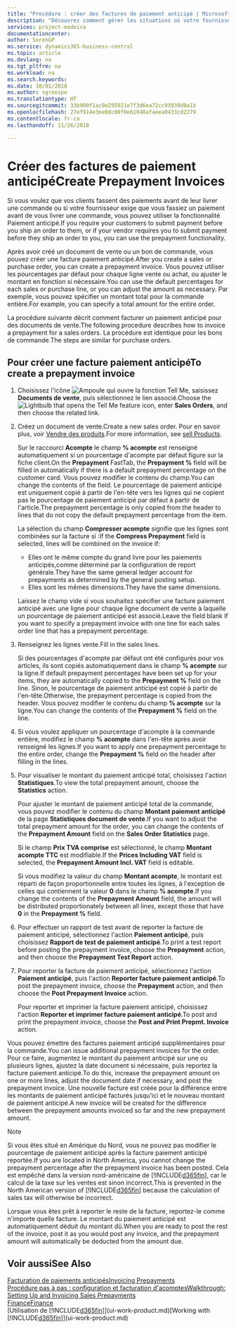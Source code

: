 ```yaml
---
title: "Procédure : créer des factures de paiement anticipé | Microsoft Docs"
description: "Découvrez comment gérer les situations où votre fournisseur ou vous-même exigez un paiement anticipé."
services: project-madeira
documentationcenter: 
author: SorenGP
ms.service: dynamics365-business-central
ms.topic: article
ms.devlang: na
ms.tgt_pltfrm: na
ms.workload: na
ms.search.keywords: 
ms.date: 10/01/2018
ms.author: sgroespe
ms.translationtype: HT
ms.sourcegitcommit: 33b900f1ac9e295921e7f3d6ea72cc93939d8a1b
ms.openlocfilehash: 27ef914e3ee8dc00f0e61848afaeea0433cd2279
ms.contentlocale: fr-ca
ms.lasthandoff: 11/26/2018

---
```

# <a name="create-prepayment-invoices"></a><span data-ttu-id="ca128-103">Créer des factures de paiement anticipé</span><span class="sxs-lookup"><span data-stu-id="ca128-103">Create Prepayment Invoices</span></span>
<span data-ttu-id="ca128-104">Si vous voulez que vos clients fassent des paiements avant de leur livrer une commande ou si votre fournisseur exige que vous fassiez un paiement avant de vous livrer une commande, vous pouvez utiliser la fonctionnalité Paiement anticipé.</span><span class="sxs-lookup"><span data-stu-id="ca128-104">If you require your customers to submit payment before you ship an order to them, or if your vendor requires you to submit payment before they ship an order to you, you can use the prepayment functionality.</span></span>  

<span data-ttu-id="ca128-105">Après avoir créé un document de vente ou un bon de commande, vous pouvez créer une facture paiement anticipé.</span><span class="sxs-lookup"><span data-stu-id="ca128-105">After you create a sales or purchase order, you can create a prepayment invoice.</span></span> <span data-ttu-id="ca128-106">Vous pouvez utiliser les pourcentages par défaut pour chaque ligne vente ou achat, ou ajuster le montant en fonction si nécessaire.</span><span class="sxs-lookup"><span data-stu-id="ca128-106">You can use the default percentages for each sales or purchase line, or you can adjust the amount as necessary.</span></span> <span data-ttu-id="ca128-107">Par exemple, vous pouvez spécifier un montant total pour la commande entière.</span><span class="sxs-lookup"><span data-stu-id="ca128-107">For example, you can specify a total amount for the entire order.</span></span>  

<span data-ttu-id="ca128-108">La procédure suivante décrit comment facturer un paiement anticipé pour des documents de vente.</span><span class="sxs-lookup"><span data-stu-id="ca128-108">The following procedure describes how to invoice a prepayment for a sales orders.</span></span> <span data-ttu-id="ca128-109">La procédure est identique pour les bons de commande.</span><span class="sxs-lookup"><span data-stu-id="ca128-109">The steps are similar for purchase orders.</span></span>  

## <a name="to-create-a-prepayment-invoice"></a><span data-ttu-id="ca128-110">Pour créer une facture paiement anticipé</span><span class="sxs-lookup"><span data-stu-id="ca128-110">To create a prepayment invoice</span></span>  
1. <span data-ttu-id="ca128-111">Choisissez l'icône ![Ampoule qui ouvre la fonction Tell Me](media/ui-search/search_small.png "Dites-moi ce que vous voulez faire"), saisissez **Documents de vente**, puis sélectionnez le lien associé.</span><span class="sxs-lookup"><span data-stu-id="ca128-111">Choose the ![Lightbulb that opens the Tell Me feature](media/ui-search/search_small.png "Tell me what you want to do") icon, enter **Sales Orders**, and then choose the related link.</span></span>  
2. <span data-ttu-id="ca128-112">Créez un document de vente.</span><span class="sxs-lookup"><span data-stu-id="ca128-112">Create a new sales order.</span></span> <span data-ttu-id="ca128-113">Pour en savoir plus, voir [Vendre des produits](sales-how-sell-products.md).</span><span class="sxs-lookup"><span data-stu-id="ca128-113">For more information, see [sell Products](sales-how-sell-products.md).</span></span>  

    <span data-ttu-id="ca128-114">Sur le raccourci **Acompte** le champ **% acompte** est renseigné automatiquement si un pourcentage d'acompte par défaut figure sur la fiche client.</span><span class="sxs-lookup"><span data-stu-id="ca128-114">On the **Prepayment** FastTab, the **Prepayment %** field will be filled in automatically if there is a default prepayment percentage on the customer card.</span></span> <span data-ttu-id="ca128-115">Vous pouvez modifier le contenu du champ.</span><span class="sxs-lookup"><span data-stu-id="ca128-115">You can change the contents of the field.</span></span> <span data-ttu-id="ca128-116">Le pourcentage de paiement anticipé est uniquement copié à partir de l'en-tête vers les lignes qui ne copient pas le pourcentage de paiement anticipé par défaut à partir de l'article.</span><span class="sxs-lookup"><span data-stu-id="ca128-116">The prepayment percentage is only copied from the header to lines that do not copy the default prepayment percentage from the item.</span></span>  

    <span data-ttu-id="ca128-117">La sélection du champ **Compresser acompte** signifie que les lignes sont combinées sur la facture si :</span><span class="sxs-lookup"><span data-stu-id="ca128-117">If the **Compress Prepayment** field is selected, lines will be combined on the invoice if:</span></span>  
    - <span data-ttu-id="ca128-118">Elles ont le même compte du grand livre pour les paiements anticipés,comme déterminé par la configuration de report générale.</span><span class="sxs-lookup"><span data-stu-id="ca128-118">They have the same general ledger account for prepayments as determined by the general posting setup.</span></span>  
    - <span data-ttu-id="ca128-119">Elles sont les mêmes dimensions.</span><span class="sxs-lookup"><span data-stu-id="ca128-119">They have the same dimensions.</span></span>  

    <span data-ttu-id="ca128-120">Laissez le champ vide si vous souhaitez spécifier une facture paiement anticipé avec une ligne pour chaque ligne document de vente à laquelle un pourcentage de paiement anticipé est associé.</span><span class="sxs-lookup"><span data-stu-id="ca128-120">Leave the field blank if you want to specify a prepayment invoice with one line for each sales order line that has a prepayment percentage.</span></span>  

3. <span data-ttu-id="ca128-121">Renseignez les lignes vente.</span><span class="sxs-lookup"><span data-stu-id="ca128-121">Fill in the sales lines.</span></span>  

    <span data-ttu-id="ca128-122">Si des pourcentages d'acompte par défaut ont été configurés pour vos articles, ils sont copiés automatiquement dans le champ **% acompte** sur la ligne.</span><span class="sxs-lookup"><span data-stu-id="ca128-122">If default prepayment percentages have been set up for your items, they are automatically copied to the **Prepayment %** field on the line.</span></span> <span data-ttu-id="ca128-123">Sinon, le pourcentage de paiement anticipé est copié à partir de l'en-tête.</span><span class="sxs-lookup"><span data-stu-id="ca128-123">Otherwise, the prepayment percentage is copied from the header.</span></span> <span data-ttu-id="ca128-124">Vous pouvez modifier le contenu du champ **% acompte** sur la ligne.</span><span class="sxs-lookup"><span data-stu-id="ca128-124">You can change the contents of the **Prepayment %** field on the line.</span></span>  
4. <span data-ttu-id="ca128-125">Si vous voulez appliquer un pourcentage d'acompte à la commande entière, modifiez le champ **% acompte** dans l'en\-tête après avoir renseigné les lignes.</span><span class="sxs-lookup"><span data-stu-id="ca128-125">If you want to apply one prepayment percentage to the entire order, change the **Prepayment %** field on the header after filling in the lines.</span></span>  
5. <span data-ttu-id="ca128-126">Pour visualiser le montant du paiement anticipé total, choisissez l'action **Statistiques**.</span><span class="sxs-lookup"><span data-stu-id="ca128-126">To view the total prepayment amount, choose the **Statistics** action.</span></span>

    <span data-ttu-id="ca128-127">Pour ajuster le montant de paiement anticipé total de la commande, vous pouvez modifier le contenu du champ **Montant paiement anticipé** de la page **Statistiques document de vente**.</span><span class="sxs-lookup"><span data-stu-id="ca128-127">If you want to adjust the total prepayment amount for the order, you can change the contents of the **Prepayment Amount** field on the **Sales Order Statistics** page.</span></span>  

    <span data-ttu-id="ca128-128">Si le champ **Prix TVA comprise** est sélectionné, le champ **Montant acompte TTC** est modifiable.</span><span class="sxs-lookup"><span data-stu-id="ca128-128">If the **Prices Including VAT** field is selected, the **Prepayment Amount Incl. VAT** field is editable.</span></span>  

    <span data-ttu-id="ca128-129">Si vous modifiez la valeur du champ **Montant acompte**, le montant est réparti de façon proportionnelle entre toutes les lignes, à l'exception de celles qui contiennent la valeur **0** dans le champ **% acompte**.</span><span class="sxs-lookup"><span data-stu-id="ca128-129">If you change the contents of the **Prepayment Amount** field, the amount will be distributed proportionately between all lines, except those that have **0** in the **Prepayment %** field.</span></span>  
6. <span data-ttu-id="ca128-130">Pour effectuer un rapport de test avant de reporter la facture de paiement anticipé, sélectionnez l'action **Paiement anticipé**, puis choisissez **Rapport de test de paiement anticipé**.</span><span class="sxs-lookup"><span data-stu-id="ca128-130">To print a test report before posting the prepayment invoice, choose the **Prepayment** action, and then choose the **Prepayment Test Report** action.</span></span>  
7. <span data-ttu-id="ca128-131">Pour reporter la facture de paiement anticipé, sélectionnez l'action **Paiement anticipé**, puis l'action **Reporter facture paiement anticipé**.</span><span class="sxs-lookup"><span data-stu-id="ca128-131">To post the prepayment invoice, choose the **Prepayment** action, and then choose the **Post Prepayment Invoice** action.</span></span>  

    <span data-ttu-id="ca128-132">Pour reporter et imprimer la facture paiement anticipé, choisissez l'action **Reporter et imprimer facture paiement anticipé**.</span><span class="sxs-lookup"><span data-stu-id="ca128-132">To post and print the prepayment invoice, choose the **Post and Print Prepmt. Invoice** action.</span></span>  

<span data-ttu-id="ca128-133">Vous pouvez émettre des factures paiement anticipé supplémentaires pour la commande.</span><span class="sxs-lookup"><span data-stu-id="ca128-133">You can issue additional prepayment invoices for the order.</span></span> <span data-ttu-id="ca128-134">Pour ce faire, augmentez le montant du paiement anticipé sur une ou plusieurs lignes, ajustez la date document si nécessaire, puis reportez la facture paiement anticipé.</span><span class="sxs-lookup"><span data-stu-id="ca128-134">To do this, increase the prepayment amount on one or more lines, adjust the document date if necessary, and post the prepayment invoice.</span></span> <span data-ttu-id="ca128-135">Une nouvelle facture est créée pour la différence entre les montants de paiement anticipé facturés jusqu'ici et le nouveau montant de paiement anticipé.</span><span class="sxs-lookup"><span data-stu-id="ca128-135">A new invoice will be created for the difference between the prepayment amounts invoiced so far and the new prepayment amount.</span></span>  

> [!NOTE]  
>  <span data-ttu-id="ca128-136">Si vous êtes situé en Amérique du Nord, vous ne pouvez pas modifier le pourcentage de paiement anticipé après la facture paiement anticipé reportée.</span><span class="sxs-lookup"><span data-stu-id="ca128-136">If you are located in North America, you cannot change the prepayment percentage after the prepayment invoice has been posted.</span></span> <span data-ttu-id="ca128-137">Cela est empêché dans la version nord\-américaine de [!INCLUDE[d365fin](includes/d365fin_md.md)], car le calcul de la taxe sur les ventes est sinon incorrect.</span><span class="sxs-lookup"><span data-stu-id="ca128-137">This is prevented in the North American version of [!INCLUDE[d365fin](includes/d365fin_md.md)] because the calculation of sales tax will otherwise be incorrect.</span></span>  

 <span data-ttu-id="ca128-138">Lorsque vous êtes prêt à reporter le reste de la facture, reportez-le comme n'importe quelle facture. Le montant du paiement anticipé est automatiquement déduit du montant dû.</span><span class="sxs-lookup"><span data-stu-id="ca128-138">When you are ready to post the rest of the invoice, post it as you would post any invoice, and the prepayment amount will automatically be deducted from the amount due.</span></span>  

## <a name="see-also"></a><span data-ttu-id="ca128-139">Voir aussi</span><span class="sxs-lookup"><span data-stu-id="ca128-139">See Also</span></span>  
[<span data-ttu-id="ca128-140">Facturation de paiements anticipés</span><span class="sxs-lookup"><span data-stu-id="ca128-140">Invoicing Prepayments</span></span>](finance-invoice-prepayments.md)  
[<span data-ttu-id="ca128-141">Procédure pas à pas : configuration et facturation d'acomptes</span><span class="sxs-lookup"><span data-stu-id="ca128-141">Walkthrough: Setting Up and Invoicing Sales Prepayments</span></span>](walkthrough-setting-up-and-invoicing-sales-prepayments.md)  
[<span data-ttu-id="ca128-142">Finance</span><span class="sxs-lookup"><span data-stu-id="ca128-142">Finance</span></span>](finance.md)  
<span data-ttu-id="ca128-143">[Utilisation de [!INCLUDE[d365fin](includes/d365fin_md.md)]](ui-work-product.md)</span><span class="sxs-lookup"><span data-stu-id="ca128-143">[Working with [!INCLUDE[d365fin](includes/d365fin_md.md)]](ui-work-product.md)</span></span>

